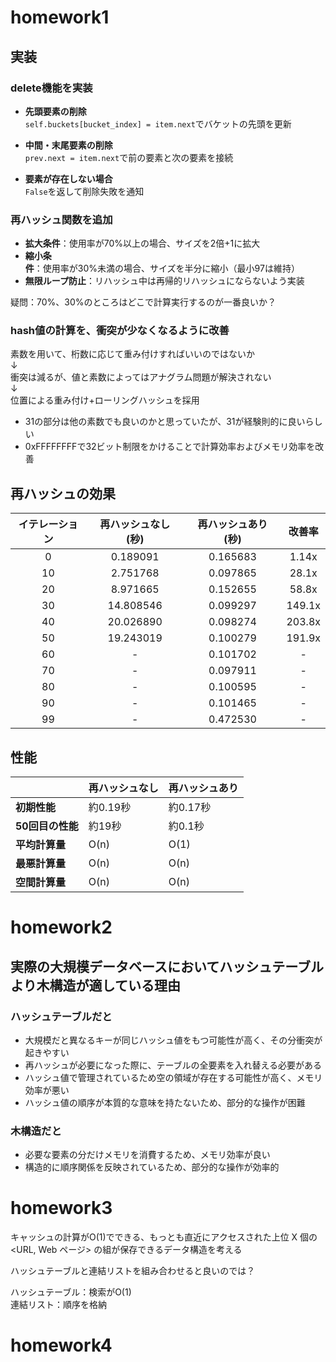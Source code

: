 # homework1

## 実装

### delete機能を実装
- **先頭要素の削除**  
  `self.buckets[bucket_index] = item.next`でバケットの先頭を更新

- **中間・末尾要素の削除**  
  `prev.next = item.next`で前の要素と次の要素を接続

- **要素が存在しない場合**  
  `False`を返して削除失敗を通知



### 再ハッシュ関数を追加

- **拡大条件**：使用率が70%以上の場合、サイズを2倍+1に拡大
- **縮小条件**：使用率が30%未満の場合、サイズを半分に縮小（最小97は維持）
- **無限ループ防止**：リハッシュ中は再帰的リハッシュにならないよう実装

疑問：70%、30%のところはどこで計算実行するのが一番良いか？
### hash値の計算を、衝突が少なくなるように改善
素数を用いて、桁数に応じて重み付けすればいいのではないか  
↓  
衝突は減るが、値と素数によってはアナグラム問題が解決されない  
↓  
位置による重み付け+ローリングハッシュを採用  
- 31の部分は他の素数でも良いのかと思っていたが、31が経験則的に良いらしい    
- 0xFFFFFFFFで32ビット制限をかけることで計算効率およびメモリ効率を改善  


## 再ハッシュの効果

| イテレーション | 再ハッシュなし (秒) | 再ハッシュあり (秒) | 改善率 |
|:------------:|:------------------:|:-----------------:|:-----:|
| 0 | 0.189091 | 0.165683 | 1.14x |
| 10 | 2.751768 | 0.097865 | 28.1x |
| 20 | 8.971665 | 0.152655 | 58.8x |
| 30 | 14.808546 | 0.099297 | 149.1x |
| 40 | 20.026890 | 0.098274 | 203.8x |
| 50 | 19.243019 | 0.100279 | 191.9x |
| 60 | - | 0.101702 | - |
| 70 | - | 0.097911 | - |
| 80 | - | 0.100595 | - |
| 90 | - | 0.101465 | - |
| 99 | - | 0.472530 | - |

## 性能

|  | 再ハッシュなし | 再ハッシュあり |
|:-----|:-------------|:-------------|
| **初期性能** | 約0.19秒 | 約0.17秒 |
| **50回目の性能** | 約19秒 | 約0.1秒 |
| **平均計算量** | O(n) | O(1) |
| **最悪計算量** | O(n) | O(n) |
| **空間計算量** | O(n) | O(n) |







# homework2
## 実際の大規模データベースにおいてハッシュテーブルより木構造が適している理由
### ハッシュテーブルだと
- 大規模だと異なるキーが同じハッシュ値をもつ可能性が高く、その分衝突が起きやすい
- 再ハッシュが必要になった際に、テーブルの全要素を入れ替える必要がある
- ハッシュ値で管理されているため空の領域が存在する可能性が高く、メモリ効率が悪い
- ハッシュ値の順序が本質的な意味を持たないため、部分的な操作が困難

### 木構造だと
- 必要な要素の分だけメモリを消費するため、メモリ効率が良い
- 構造的に順序関係を反映されているため、部分的な操作が効率的


# homework3
キャッシュの計算がO(1)でできる、もっとも直近にアクセスされた上位 X 個の <URL, Web ページ> の組が保存できるデータ構造を考える

ハッシュテーブルと連結リストを組み合わせると良いのでは？

ハッシュテーブル：検索がO(1)  
連結リスト：順序を格納


# homework4